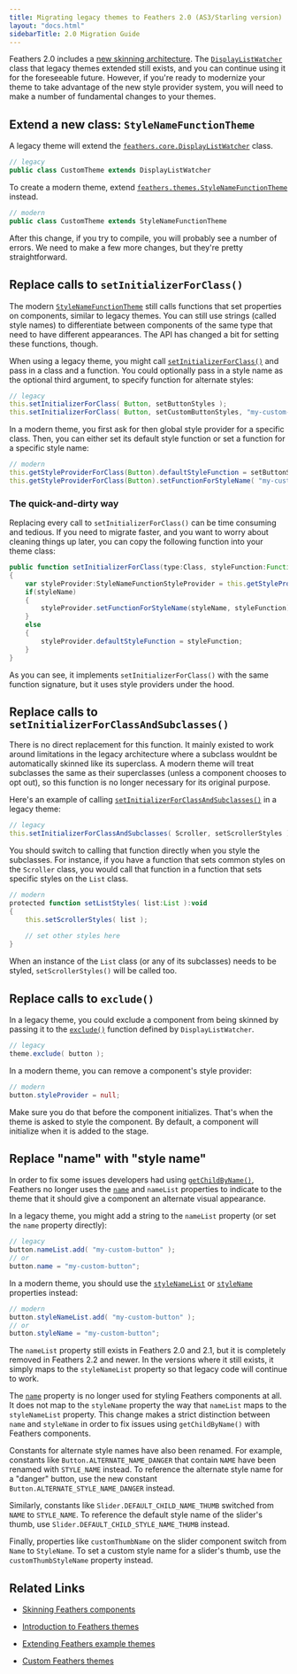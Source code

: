 ```yaml
---
title: Migrating legacy themes to Feathers 2.0 (AS3/Starling version)
layout: "docs.html"
sidebarTitle: 2.0 Migration Guide
---
```


Feathers 2.0 includes a [new skinning architecture](./skinning.md). The [`DisplayListWatcher`](/api-reference/feathers/core/DisplayListWatcher.html) class that legacy themes extended still exists, and you can continue using it for the foreseeable future. However, if you're ready to modernize your theme to take advantage of the new style provider system, you will need to make a number of fundamental changes to your themes.

## Extend a new class: `StyleNameFunctionTheme`

A legacy theme will extend the [`feathers.core.DisplayListWatcher`](/api-reference/feathers/core/DisplayListWatcher.html) class.

```actionscript
// legacy
public class CustomTheme extends DisplayListWatcher
```

To create a modern theme, extend [`feathers.themes.StyleNameFunctionTheme`](/api-reference/feathers/themes/StyleNameFunctionTheme.html) instead.

```actionscript
// modern
public class CustomTheme extends StyleNameFunctionTheme
```

After this change, if you try to compile, you will probably see a number of errors. We need to make a few more changes, but they're pretty straightforward.

## Replace calls to `setInitializerForClass()`

The modern [`StyleNameFunctionTheme`](/api-reference/feathers/themes/StyleNameFunctionTheme.html) still calls functions that set properties on components, similar to legacy themes. You can still use strings (called style names) to differentiate between components of the same type that need to have different appearances. The API has changed a bit for setting these functions, though.

When using a legacy theme, you might call [`setInitializerForClass()`](</api-reference/feathers/core/DisplayListWatcher.html#setInitializerForClass()>) and pass in a class and a function. You could optionally pass in a style name as the optional third argument, to specify function for alternate styles:

```actionscript
// legacy
this.setInitializerForClass( Button, setButtonStyles );
this.setInitializerForClass( Button, setCustomButtonStyles, "my-custom-button" );
```

In a modern theme, you first ask for then global style provider for a specific class. Then, you can either set its default style function or set a function for a specific style name:

```actionscript
// modern
this.getStyleProviderForClass(Button).defaultStyleFunction = setButtonStyles;
this.getStyleProviderForClass(Button).setFunctionForStyleName( "my-custom-button", setCustomButtonStyles );
```

### The quick-and-dirty way

Replacing every call to `setInitializerForClass()` can be time consuming and tedious. If you need to migrate faster, and you want to worry about cleaning things up later, you can copy the following function into your theme class:

```actionscript
public function setInitializerForClass(type:Class, styleFunction:Function, styleName:String = null):void
{
    var styleProvider:StyleNameFunctionStyleProvider = this.getStyleProviderForClass(type);
    if(styleName)
    {
        styleProvider.setFunctionForStyleName(styleName, styleFunction);
    }
    else
    {
        styleProvider.defaultStyleFunction = styleFunction;
    }
}
```

As you can see, it implements `setInitializerForClass()` with the same function signature, but it uses style providers under the hood.

## Replace calls to `setInitializerForClassAndSubclasses()`

There is no direct replacement for this function. It mainly existed to work around limitations in the legacy architecture where a subclass wouldnt be automatically skinned like its superclass. A modern theme will treat subclasses the same as their superclasses (unless a component chooses to opt out), so this function is no longer necessary for its original purpose.

Here's an example of calling [`setInitializerForClassAndSubclasses()`](</api-reference/feathers/core/DisplayListWatcher.html#setInitializerForClassAndSubclasses()>) in a legacy theme:

```actionscript
// legacy
this.setInitializerForClassAndSubclasses( Scroller, setScrollerStyles );
```

You should switch to calling that function directly when you style the subclasses. For instance, if you have a function that sets common styles on the `Scroller` class, you would call that function in a function that sets specific styles on the `List` class.

```actionscript
// modern
protected function setListStyles( list:List ):void
{
    this.setScrollerStyles( list );
 
    // set other styles here
}
```

When an instance of the `List` class (or any of its subclasses) needs to be styled, `setScrollerStyles()` will be called too.

## Replace calls to `exclude()`

In a legacy theme, you could exclude a component from being skinned by passing it to the [`exclude()`](</api-reference/feathers/core/DisplayListWatcher.html#exclude()>) function defined by `DisplayListWatcher`.

```actionscript
// legacy
theme.exclude( button );
```

In a modern theme, you can remove a component's style provider:

```actionscript
// modern
button.styleProvider = null;
```

Make sure you do that before the component initializes. That's when the theme is asked to style the component. By default, a component will initialize when it is added to the stage.

## Replace "name" with "style name"

In order to fix some issues developers had using [`getChildByName()`](<http://doc.starling-framework.org/core/starling/display/DisplayObjectContainer.html#getChildByName()>), Feathers no longer uses the [`name`](http://doc.starling-framework.org/core/starling/display/DisplayObject.html#name) and `nameList` properties to indicate to the theme that it should give a component an alternate visual appearance.

In a legacy theme, you might add a string to the `nameList` property (or set the `name` property directly):

```actionscript
// legacy
button.nameList.add( "my-custom-button" );
// or
button.name = "my-custom-button";
```

In a modern theme, you should use the [`styleNameList`](/api-reference/feathers/core/FeathersControl.html#styleNameList) or [`styleName`](/api-reference/feathers/core/FeathersControl.html#styleName) properties instead:

```actionscript
// modern
button.styleNameList.add( "my-custom-button" );
// or
button.styleName = "my-custom-button";
```

The `nameList` property still exists in Feathers 2.0 and 2.1, but it is completely removed in Feathers 2.2 and newer. In the versions where it still exists, it simply maps to the `styleNameList` property so that legacy code will continue to work.

The [`name`](http://doc.starling-framework.org/core/starling/display/DisplayObject.html#name) property is no longer used for styling Feathers components at all. It does not map to the `styleName` property the way that `nameList` maps to the `styleNameList` property. This change makes a strict distinction between `name` and `styleName` in order to fix issues using `getChildByName()` with Feathers components.

Constants for alternate style names have also been renamed. For example, constants like `Button.ALTERNATE_NAME_DANGER` that contain `NAME` have been renamed with `STYLE_NAME` instead. To reference the alternate style name for a "danger" button, use the new constant `Button.ALTERNATE_STYLE_NAME_DANGER` instead.

Similarly, constants like `Slider.DEFAULT_CHILD_NAME_THUMB` switched from `NAME` to `STYLE_NAME`. To reference the default style name of the slider's thumb, use `Slider.DEFAULT_CHILD_STYLE_NAME_THUMB` instead.

Finally, properties like `customThumbName` on the slider component switch from `Name` to `StyleName`. To set a custom style name for a slider's thumb, use the `customThumbStyleName` property instead.

## Related Links

- [Skinning Feathers components](./skinning.md)

- [Introduction to Feathers themes](./themes.md)

- [Extending Feathers example themes](./extending-themes.md)

- [Custom Feathers themes](./extending-themes.md)
